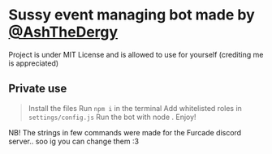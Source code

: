 # Sussy event managing bot made by [@AshTheDergy](https://github.com/AshTheDergy)

Project is under MIT License and is allowed to use for yourself (crediting me is appreciated)

## Private use

> Install the files
> Run `npm i` in the terminal
> Add whitelisted roles in `settings/config.js`
> Run the bot with node .
> Enjoy!

NB! The strings in few commands were made for the Furcade discord server.. soo ig you can change them :3
